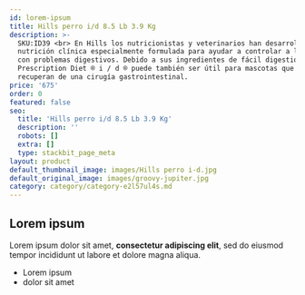```yaml
---
id: lorem-ipsum
title: Hills perro i/d 8.5 Lb 3.9 Kg
description: >-
  SKU:ID39 <br> En Hills los nutricionistas y veterinarios han desarrollado
  nutrición clínica especialmente formulada para ayudar a controlar a los perros
  con problemas digestivos. Debido a sus ingredientes de fácil digestión,
  Prescription Diet ® i / d ® puede también ser útil para mascotas que se
  recuperan de una cirugía gastrointestinal.
price: '675'
order: 0
featured: false
seo:
  title: 'Hills perro i/d 8.5 Lb 3.9 Kg'
  description: ''
  robots: []
  extra: []
  type: stackbit_page_meta
layout: product
default_thumbnail_image: images/Hills perro i-d.jpg
default_original_image: images/groovy-jupiter.jpg
category: category/category-e2l57ul4s.md
---
```

## Lorem ipsum

Lorem ipsum dolor sit amet, **consectetur adipiscing elit**, sed do eiusmod tempor incididunt ut labore et dolore magna aliqua.

- Lorem ipsum
- dolor sit amet